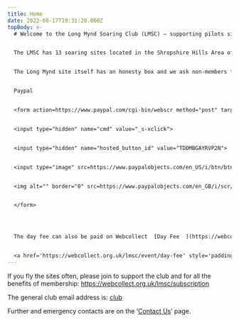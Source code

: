 ```yaml
---
title: Home
date: 2022-08-17T19:31:20.000Z
topBody: >-
  # Welcome to the Long Mynd Soaring Club (LMSC) – supporting pilots since 1975!


  The LMSC has 13 soaring sites located in the Shropshire Hills Area of Outstanding Natural Beauty (AONB) and mid-Wales. Most are ‘open’ sites except for Clatter and The Wrekin for which we ask non-members to contact a committee member for a day’s temporary pass before going to the site.


  The Long Mynd site itself has an honesty box and we ask non-members for a day fee of £3 which goes towards the sites upkeep.


  Paypal 


  <form action=https://www.paypal.com/cgi-bin/webscr method="post" target="_top">


  <input type="hidden" name="cmd" value="_s-xclick">


  <input type="hidden" name="hosted_button_id" value="TDDMBGAYRVP2N">


  <input type="image" src=https://www.paypalobjects.com/en_US/i/btn/btn_buynowCC_LG.gif border="0" name="submit" alt="PayPal – The safer, easier way to pay online!">


  <img alt="" border="0" src=https://www.paypalobjects.com/en_GB/i/scr/pixel.gif width="1" height="1">


  </form>




  The day fee can also be paid on Webcollect  [Day Fee  ](https://webcollect.org.uk/lmsc/event/day-fee)


  <a href='https://webcollect.org.uk/lmsc/event/day-fee' style='padding: 3px 15px 2px 5px;background: url("https://webcollect.org.uk/media/images/org-buttons/btn-bg-6.png") no-repeat right center;color: white;font-weight: bold;cursor: pointer;text-decoration: none;white-space: nowrap;border-radius: 4px;font-size: 12px;font-family: Arial, Helvetica, sans-serif;'>Day Fee</a>
---
```

If you fly the sites often, please join to support the club and for all the benefits of membership: <https://webcollect.org.uk/lmsc/subscription>

The general club email address is: [club](mailto:club@longmynd.org) 

 Further and emergency contacts are on the ‘[Contact Us](https://longmynd.netlify.app/contact)’ page.